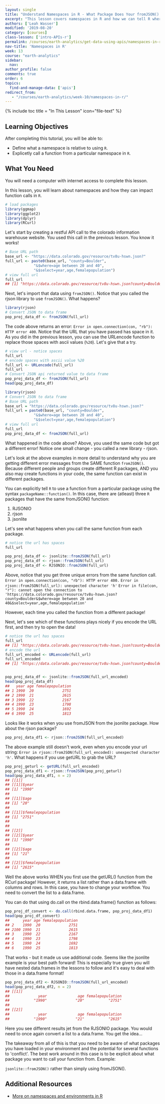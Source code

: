```yaml
---
layout: single
title: "Understand Namespaces in R - What Package Does Your fromJSON() Function Come From?"
excerpt: "This lesson covers namespaces in R and how we can tell R where to get a function from (what code to use) in R."
authors: ['Leah Wasser']
modified: '2019-08-20'
category: [courses]
class-lesson: ['intro-APIs-r']
permalink: /courses/earth-analytics/get-data-using-apis/namespaces-in-r/
nav-title: 'Namespaces in R'
week: 13
course: "earth-analytics"
sidebar:
  nav:
author_profile: false
comments: true
order: 6
topics:
  find-and-manage-data: ['apis']
redirect_from:
   - "/courses/earth-analytics/week-10/namespaces-in-r/"
---
```



{% include toc title = "In This Lesson" icon="file-text" %}

<div class='notice--success' markdown="1">

## <i class="fa fa-graduation-cap" aria-hidden="true"></i> Learning Objectives

After completing this tutorial, you will be able to:

* Define what a namespace is relative to using `R`.
* Explicetly call a function from a particular namespace in `R`.

## <i class="fa fa-check-square-o fa-2" aria-hidden="true"></i> What You Need

You will need a computer with internet access to complete this lesson.

</div>




In this lesson, you will learn about namespaces and how they can impact function
calls in `R`.


```r
# load packages
library(ggmap)
library(ggplot2)
library(dplyr)
library(RCurl)
```



Let's start by creating a restful API call to the colorado information warehouse
website. You used this call in the previous lesson. You know it works!



```r
# Base URL path
base_url <- "https://data.colorado.gov/resource/tv8u-hswn.json?"
full_url <- paste0(base_url, "county=Boulder",
             "&$where=age between 20 and 40",
             "&$select=year,age,femalepopulation")
# view full url
full_url
## [1] "https://data.colorado.gov/resource/tv8u-hswn.json?county=Boulder&$where=age between 20 and 40&$select=year,age,femalepopulation"
```

Next, let's import that data using `fromJSON()`. Notice that you called the
rjson library to use `fromJSON()`. What happens?


```r
library(rjson)
# Convert JSON to data frame
pop_proj_data_df <- fromJSON(full_url)

```

The code above returns an error: `Error in open.connection(con, "rb"): HTTP error 400`.  Notice that the URL that you have passed has space
in it. As you did in the previous lesson, you can use the URLencode function to
replace those spaces with ascii values (`%20`). Let's give that a try.


```r
# view url - notice spaces
full_url
# encode spaces with ascii value %20
full_url <- URLencode(full_url)
full_url
# Convert JSON api returned value to data frame
pop_proj_data_df <- fromJSON(full_url)
head(pop_proj_data_df)
```



```r
library(rjson)
# Convert JSON to data frame
# Base URL path
base_url = "https://data.colorado.gov/resource/tv8u-hswn.json?"
full_url = paste0(base_url, "county=Boulder",
             "&$where=age between 20 and 40",
             "&$select=year,age,femalepopulation")
# view full url
full_url
pop_proj_data_df <- fromJSON(full_url)
```

What happened in the code above? Above, you used the same code but got a different
error! Notice one small change - you called a new library - rjson.

Let's look at the above examples in more detail to understand why you are getting
different error messages from the SAME function `fromJSON()`. Because different people
and groups create different R packages, AND you also may create functions in your
code, the same function can exist in different packages.

You can explicitly tell `R` to use a function from a particular package using the
syntax `packageName::function()`. In this case, there are (atleast) three `R` packages that have
the same fromJSON() function:

1. RJSONIO
1. rjson
1. jsonlite

Let's see what happens when you call the same function from each package.



```r
# notice the url has spaces
full_url

pop_proj_data_df <- jsonlite::fromJSON(full_url)
pop_proj_data_df <- rjson::fromJSON(full_url)
pop_proj_data_df <- RJSONIO::fromJSON(full_url)
```

Above, notice that you get three unique errors from the same function call. 
`Error in open.connection(con, "rb"): HTTP error 400.`
`Error in rjson::fromJSON(full_url): unexpected character 'h'`
`Error in file(con, "r"): cannot open the connection to 'https://data.colorado.gov/resource/tv8u-hswn.json?county=Boulder&$where=age between 20 and 40&$select=year,age,femalepopulation'`

However, each time you called the function from a different package!

Next, let's see which of these functions plays nicely if you encode the URL first,
and then try to open the data!



```r
# notice the url has spaces
full_url
## [1] "https://data.colorado.gov/resource/tv8u-hswn.json?county=Boulder&$where=age between 20 and 40&$select=year,age,femalepopulation"
# encode the url
full_url_encoded <- URLencode(full_url)
full_url_encoded
## [1] "https://data.colorado.gov/resource/tv8u-hswn.json?county=Boulder&$where=age%20between%2020%20and%2040&$select=year,age,femalepopulation"


pop_proj_data_df <- jsonlite::fromJSON(full_url_encoded)
head(pop_proj_data_df)
##   year age femalepopulation
## 1 1990  20             2751
## 2 1990  21             2615
## 3 1990  22             2167
## 4 1990  23             1798
## 5 1990  24             1692
## 6 1990  25             1813
```

Looks like it works when you use fromJSON from the jsonlite package. How about the
rjson package?



```r
pop_proj_data_df1 <- rjson::fromJSON(full_url_encoded)
```

The above example still doesn't work, even when you encode your url string: `Error in rjson::fromJSON(full_url_encoded): unexpected character 'h'`. What happens if you use getURL to grab the URL?


```r
pop_proj_geturl <- getURL(full_url_encoded)
pop_proj_data_df1 <- rjson::fromJSON(pop_proj_geturl)
head(pop_proj_data_df1, n = 2)
## [[1]]
## [[1]]$year
## [1] "1990"
## 
## [[1]]$age
## [1] "20"
## 
## [[1]]$femalepopulation
## [1] "2751"
## 
## 
## [[2]]
## [[2]]$year
## [1] "1990"
## 
## [[2]]$age
## [1] "21"
## 
## [[2]]$femalepopulation
## [1] "2615"
```

Well the above works WHEN you first use the getURL() function from the RCurl package!
However, it returns a list rather than a data.frame with columns and rows. In this
case, you have to change your workflow. You need to convert the list to a data.frame.

You can do that using do.call on the rbind.data.frame() function as follows:


```r
pop_proj_df_convert <- do.call(rbind.data.frame, pop_proj_data_df1)
head(pop_proj_df_convert)
##      year age femalepopulation
## 2    1990  20             2751
## 2100 1990  21             2615
## 3    1990  22             2167
## 4    1990  23             1798
## 5    1990  24             1692
## 6    1990  25             1813
```

That works - but it made us use additional code. Seems like the jsonlite example
is your best path forward! This is especially true given you will have nested
data.frames in the lessons to follow and it's easy to deal with those in a data.frame
format!


```r
pop_proj_data_df2 <- RJSONIO::fromJSON(full_url_encoded)
head(pop_proj_data_df2, n = 2)
## [[1]]
##             year              age femalepopulation 
##           "1990"             "20"           "2751" 
## 
## [[2]]
##             year              age femalepopulation 
##           "1990"             "21"           "2615"
```

Here you see different results jet from the RJSONIO package. You would need to once
again convert a list to a data.frame. You get the idea...

The takeaway from all of this is that you need to be aware of what packages
you have loaded in your environment and the potential for several functions to
'conflict'. The best work around in this case is to be explicit about what
package you want to call your function from. Example:

`jsonlite::fromJSON()` rather than simply using fromJSON().


<div class="notice--info" markdown="1">

## Additional Resources

* <a href="http://blog.obeautifulcode.com/R/How-R-Searches-And-Finds-Stuff/" target="_blank">More on namespaces and environments in R</a>
</div>
